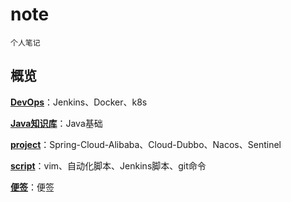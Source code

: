 # note
    
    个人笔记

## 概览

**[DevOps](https://gitee.com/bebopze/note/tree/master/DevOps)**：Jenkins、Docker、k8s

**[Java知识库](https://gitee.com/bebopze/note/tree/master/java知识库)**：Java基础

**[project](https://gitee.com/bebopze/note/tree/master/project)**：Spring-Cloud-Alibaba、Cloud-Dubbo、Nacos、Sentinel

**[script](https://gitee.com/bebopze/note/tree/master/script)**：vim、自动化脚本、Jenkins脚本、git命令

**[便签](https://gitee.com/bebopze/note/tree/master/便签)**：便签

